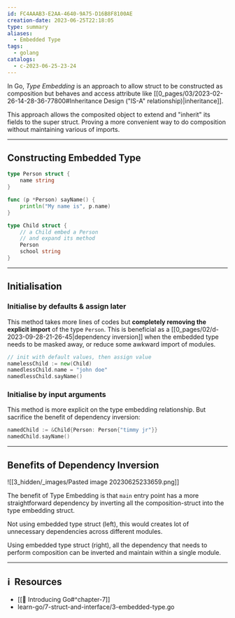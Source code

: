 ```yaml
---
id: FC4AAAB3-E2AA-4640-9A75-D16B8F8100AE
creation-date: 2023-06-25T22:18:05
type: summary
aliases:
  - Embedded Type
tags:
  - golang
catalogs:
  - c-2023-06-25-23-24
---
```


In Go, *Type Embedding* is an approach to allow struct to be constructed as composition but behaves and access attribute like [[0_pages/03/2023-02-26-14-28-36-77800#Inheritance Design ("IS-A" relationship)|inheritance]]. 

This approach allows the composited object to extend and "inherit" its fields to the super struct. Proving a more convenient way to do composition without maintaining various of imports. 

---
## Constructing Embedded Type

```go
type Person struct {
	name string
}

func (p *Person) sayName() {
	println("My name is", p.name)
}

type Child struct {
	// a Child embed a Person
	// and expand its method
	Person
	school string
}

```

---
## Initialisation

### Initialise by defaults & assign later
This method takes more lines of codes but **completely removing the explicit import** of the type `Person`. This is beneficial as a [[0_pages/02/d-2023-09-28-21-26-45|dependency inversion]] when the embedded type needs to be masked away, or reduce some awkward import of modules.
```go
// init with default values, then assign value
namelessChild := new(Child) 
namedlessChild.name = "john doe"
namedlessChild.sayName()
```

### Initialise by input arguments
This method is more explicit on the type embedding relationship. But sacrifice the benefit of dependency inversion: 

```go
namedChild := &Child{Person: Person{"timmy jr"}}
namedChild.sayName()
```

---
## Benefits of Dependency Inversion

![[3_hidden/_images/Pasted image 20230625233659.png]]

The benefit of Type Embedding is that `main` entry point has a more straightforward dependency by inverting all the composition-struct into the type embedding struct.

Not using embedded type struct (left), this would creates lot of unnecessary dependencies across different modules. 

Using embedded type struct (right), all the dependency that needs to perform composition can be inverted and maintain within a single module.

---
## ℹ️  Resources
- [[📕 Introducing Go#^chapter-7]]
- learn-go/7-struct-and-interface/3-embedded-type.go
